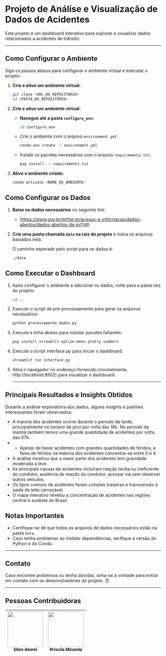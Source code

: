 # **Projeto de Análise e Visualização de Dados de Acidentes**

Este projeto é um dashboard interativo para explorar e visualizar dados relacionados a acidentes de trânsito.

---

## **Como Configurar o Ambiente**

Siga os passos abaixo para configurar o ambiente virtual e executar o projeto:

1. **Crie e ative um ambiente virtual:**

   ```bash
   git clone <URL_DO_REPOSITORIO>
   cd <PASTA_DO_REPOSITORIO>
   
2. **Crie e ative um ambiente virtual:**

   - **Navegue até a pasta `configure_env`:**
     ```bash
     cd configure_env
     ```

   - Crie o ambiente com o arquivo `environment.yml`:
     ```bash
     conda env create -f environment.yml
     ```

   - Instale os pacotes necessários com o arquivo `requirements.txt`:
     ```bash
     pip install -r requirements.txt
     ```

3. **Ative o ambiente criado:**

   ```bash
   conda activate <NOME_DO_AMBIENTE>

## **Como Configurar os Dados**

1. **Baixe os dados necessários** no seguinte link:
   - [https://www.gov.br/prf/pt-br/acesso-a-informacao/dados-abertos/dados-abertos-da-prf](#)

2. **Crie uma pasta chamada `data` na raiz do projeto** e insira os arquivos baixados nela.

   O caminho esperado pelo script para os dados é:
   ```bash
   ./data

## **Como Executar o Dashboard**

1. Após configurar o ambiente e adicionar os dados, volte para a pasta raiz do projeto:

   ```bash
   cd ..

2. Execute o script de pré-processamento para gerar os arquivos necessários:

   ```bash
   python processamento_dados.py

3. Execute a linha abaixo para instalar pacotes faltantes:

   ```bash
   pip install streamlit-option-menu plotly seaborn
   
4. Execute o script interface.py para iniciar o dashboard:

   ```bash
   streamlit run interface.py

5. Abra o navegador no endereço fornecido (normalmente, http://localhost:8502) para visualizar o dashboard.

   ---

## **Principais Resultados e Insights Obtidos**

Durante a análise exploratória dos dados, alguns insights e padrões interessantes foram observados:

- A maioria dos acidentes ocorre durante o período da tarde, principalmente no horário de pico por volta das 18h. No período da manhã também temos uma grande quantidade de acidentes por volta das 07h.
- - Apesar de haver acidentes com grandes quantidades de feridos, a faixa de feridos na maioria dos acidentes concentra-se entre 0 e 4.
- A análise mostrou que a maior parte dos acidentes tem gravidade moderada a leve.
- As principais causas de acidentes incluíram reação tardia ou ineficiente do condutor, ausência de reação do condutor, acessar via sem observar outros veículos.
- Os tipos comuns de acidentes foram colisões traseiras e transversais e saída de leito carroçável.
- O mapa interativo revelou a concentração de acidentes nas regiões central e sudeste do Brasil.

## **Notas Importantes**

- Certifique-se de que todos os arquivos de dados necessários estão na pasta `data`.
- Caso tenha problemas ao instalar dependências, verifique a versão do Python e do Conda.

---

## **Contato**

Caso encontre problemas ou tenha dúvidas, sinta-se à vontade para entrar em contato com os desenvolvedores do projeto. 😊

---

## Pessoas Contribuidoras

[<img src="https://avatars.githubusercontent.com/u/181884443?v=4" width=115><br><sub>Ellen Akemi</sub>](https://github.com/ellen-akemi) |  [<img src="https://avatars.githubusercontent.com/u/55546267?v=4" width=115><br><sub>Priscila Miranda</sub>](https://github.com/priscilafraser) |
| :---: | :---: |

